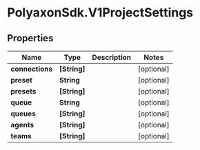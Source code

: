 # PolyaxonSdk.V1ProjectSettings

## Properties

Name | Type | Description | Notes
------------ | ------------- | ------------- | -------------
**connections** | **[String]** |  | [optional] 
**preset** | **String** |  | [optional] 
**presets** | **[String]** |  | [optional] 
**queue** | **String** |  | [optional] 
**queues** | **[String]** |  | [optional] 
**agents** | **[String]** |  | [optional] 
**teams** | **[String]** |  | [optional] 


